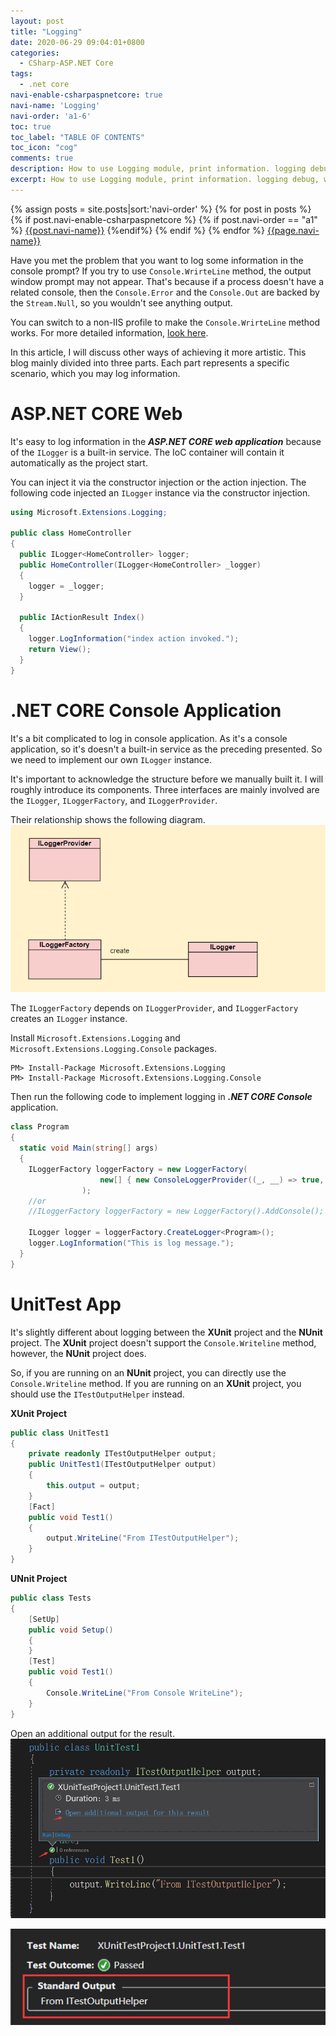 ```yaml
---
layout: post
title: "Logging"
date: 2020-06-29 09:04:01+0800
categories:
  - CSharp-ASP.NET Core
tags:
  - .net core
navi-enable-csharpaspnetcore: true
navi-name: 'Logging'
navi-order: 'a1-6'
toc: true
toc_label: "TABLE OF CONTENTS"
toc_icon: "cog"
comments: true
description: How to use Logging module, print information. logging debug, warning, information.
excerpt: How to use Logging module, print information. logging debug, warning, information.
---
```

<!--navigation bar-->
<div class='navi-link-container'>
  {% assign posts = site.posts|sort:'navi-order' %}
  {% for post in posts %}
    {% if post.navi-enable-csharpaspnetcore %}
        {% if post.navi-order == "a1" %}
            <a href="{{ site.baseurl }}{{ post.url }}" class='navi-link'>{{post.navi-name}}</a>
        {%endif%}
    {% endif %}
  {% endfor %}
<a class='navi-link' href="">{{page.navi-name}}</a>
</div>
<!--navigation bar-->

Have you met the problem that you want to log some information in the console prompt? If you try to use `Console.WrirteLine` method, the output window prompt may not appear. That's because if a process doesn't have a related console, then the `Console.Error` and the `Console.Out` are backed by the `Stream.Null`, so you wouldn't see anything output.

You can switch to a non-IIS profile to make the `Console.WrirteLine` method works. For more detailed information, [look here][1].


In this article, I will discuss other ways of achieving it more artistic. This blog mainly divided into three parts. Each part represents a specific scenario, which you may log information.

# ASP.NET CORE Web
It's easy to log information in the ***ASP.NET CORE web application*** because of the `ILogger` is a built-in service. The IoC container will contain it automatically as the project start.

You can inject it via the constructor injection or the action injection. The following code injected an `ILogger` instance via the constructor injection.
```c#
using Microsoft.Extensions.Logging;

public class HomeController
{
  public ILogger<HomeController> logger;
  public HomeController(ILogger<HomeController> _logger)
  {
    logger = _logger;
  }

  public IActionResult Index()
  {
    logger.LogInformation("index action invoked.");
    return View();
  }
}
```

# .NET CORE Console Application

It's a bit complicated to log in console application. As it's a console application, so it's doesn't a built-in service as the preceding presented. So we need to implement our own `ILogger` instance.

It's important to acknowledge the structure before we manually built it. I will roughly introduce its components. Three interfaces are mainly involved are the `ILogger`, `ILoggerFactory`, and `ILoggerProvider`.

Their relationship shows the following diagram.
![Alt][2]

The `ILoggerFactory` depends on `ILoggerProvider`, and `ILoggerFactory` creates an `ILogger` instance.

Install `Microsoft.Extensions.Logging` and `Microsoft.Extensions.Logging.Console` packages.
```
PM> Install-Package Microsoft.Extensions.Logging
PM> Install-Package Microsoft.Extensions.Logging.Console
```

Then run the following code to implement logging in ***.NET CORE Console*** application.
```c#
class Program
{
  static void Main(string[] args)
  {
    ILoggerFactory loggerFactory = new LoggerFactory(
                    new[] { new ConsoleLoggerProvider((_, __) => true, true) }
                );
    //or
    //ILoggerFactory loggerFactory = new LoggerFactory().AddConsole();
    
    ILogger logger = loggerFactory.CreateLogger<Program>();
    logger.LogInformation("This is log message.");
  }
}
```

# UnitTest App

It's slightly different about logging between the **XUnit** project and the **NUnit** project. The **XUnit** project doesn't support the `Console.Writeline` method, however, the **NUnit** project does. 

So, if you are running on an **NUnit** project, you can directly use the `Console.Writeline` method. If you are running on an **XUnit** project, you should use the `ITestOutputHelper` instead.

**XUnit Project**
```c#
public class UnitTest1
{
    private readonly ITestOutputHelper output;
    public UnitTest1(ITestOutputHelper output) 
    {
        this.output = output;
    }
    [Fact]
    public void Test1()
    {
        output.WriteLine("From ITestOutputHelper");
    }
}
```

**UNnit Project**

```c#
public class Tests
{
    [SetUp]
    public void Setup()
    {
    }
    [Test]
    public void Test1()
    {
        Console.WriteLine("From Console WriteLine");
    }
}
```

Open an additional output for the result.
![Alt][3]

![Alt][4]


[1]: https://stackoverflow.com/questions/9614218/how-to-use-console-writeline-in-asp-net-c-during-debug/9614249
[2]: /public/img/2020-06-29-Logging-a.png
[3]: /public/img/2020-06-29-Logging-b.png
[4]: /public/img/2020-06-29-Logging-c.png
